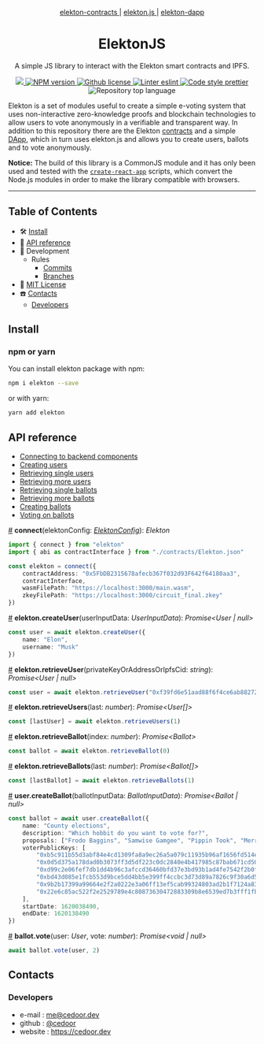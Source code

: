 <p align="center">
    <a href="https://github.com/cedoor/elekton-contracts" target="_blank">
        elekton-contracts
    </a>
    | 
    <a href="https://github.com/cedoor/elekton.js" target="_blank">
        elekton.js
    </a>
    | 
    <a href="https://github.com/cedoor/elekton-dapp" target="_blank">
        elekton-dapp
    </a>
</p>

<p align="center">
    <h1 align="center">
        ElektonJS
    </h1>
    <p align="center">A simple JS library to interact with the Elekton smart contracts and IPFS.</p>
</p>

<p align="center">
    <a href="https://github.com/cedoor/elekton.js" target="_blank">
        <img src="https://img.shields.io/badge/project-Elekton-blue.svg?style=flat-square">
    </a>
    <a href="https://www.npmjs.com/package/elekton" target="_blank">
        <img alt="NPM version" src="https://img.shields.io/npm/v/elekton?style=flat-square">
    </a>
    <a href="https://github.com/cedoor/elekton.js/blob/master/LICENSE" target="_blank">
        <img alt="Github license" src="https://img.shields.io/github/license/cedoor/elekton.js.svg?style=flat-square">
    </a>
    <a href="https://eslint.org/" target="_blank">
        <img alt="Linter eslint" src="https://img.shields.io/badge/linter-eslint-8080f2?style=flat-square&logo=eslint">
    </a>
    <a href="https://prettier.io/" target="_blank">
        <img alt="Code style prettier" src="https://img.shields.io/badge/code%20style-prettier-f8bc45?style=flat-square&logo=prettier">
    </a>
    <img alt="Repository top language" src="https://img.shields.io/github/languages/top/cedoor/elekton.js?style=flat-square&logo=typescript">
</p>

Elekton is a set of modules useful to create a simple e-voting system that uses non-interactive zero-knowledge proofs and blockchain technologies to allow users to vote anonymously in a verifiable and transparent way. In addition to this repository there are the Elekton [contracts](https://github.com/cedoor/elekton-contracts) and a simple [DApp](https://github.com/cedoor/elekton-dapp), which in turn uses elekton.js and allows you to create users, ballots and to vote anonymously.

**Notice:** The build of this library is a CommonJS module and it has only been used and tested with the [`create-react-app`](https://create-react-app.dev/) scripts, which convert the Node.js modules in order to make the library compatible with browsers.

---

## Table of Contents

-   🛠 [Install](#install)
-   📜 [API reference](#api-reference)
-   🔬 Development
    -   Rules
        -   [Commits](https://github.com/cedoor/cedoor/tree/main/git#commits-rules)
        -   [Branches](https://github.com/cedoor/cedoor/tree/main/git#branch-rules)
-   🧾 [MIT License](https://github.com/cedoor/elekton.js/blob/master/LICENSE)
-   ☎️ [Contacts](#contacts)
    -   [Developers](#developers)

## Install

### npm or yarn

You can install elekton package with npm:

```bash
npm i elekton --save
```

or with yarn:

```bash
yarn add elekton
```


## API reference

-   [Connecting to backend components](#elekton-connect)
-   [Creating users](#elekton-create-user)
-   [Retrieving single users](#elekton-retrieve-user)
-   [Retrieving more users](#elekton-retrieve-users)
-   [Retrieving single ballots](#elekton-retrieve-ballot)
-   [Retrieving more ballots](#elekton-retrieve-ballots)
-   [Creating ballots](#elekton-user-create-ballot)
-   [Voting on ballots](#elekton-ballot-vote)

<a name="elekton-connect" href="#elekton-connect">#</a> **connect**(elektonConfig: [_ElektonConfig_](https://github.com/cedoor/elekton.js/blob/main/src/types/config.ts)): _Elekton_

```typescript
import { connect } from "elekton"
import { abi as contractInterface } from "./contracts/Elekton.json"

const elekton = connect({
    contractAddress: "0x5FbDB2315678afecb367f032d93F642f64180aa3",
    contractInterface,
    wasmFilePath: "https://localhost:3000/main.wasm",
    zkeyFilePath: "https://localhost:3000/circuit_final.zkey"
})
```

<a name="elekton-create-user" href="#elekton-create-user">#</a> **elekton.createUser**(userInputData: _UserInputData_): _Promise<User | null>_

```typescript
const user = await elekton.createUser({
    name: "Elon",
    username: "Musk"
})
```

<a name="elekton-retrieve-user" href="#elekton-retrieve-user">#</a> **elekton.retrieveUser**(privateKeyOrAddressOrIpfsCid: _string_): _Promise<User | null>_

```typescript
const user = await elekton.retrieveUser("0xf39fd6e51aad88f6f4ce6ab8827279cfffb92266")
```

<a name="elekton-retrieve-users" href="#elekton-retrieve-users">#</a> **elekton.retrieveUsers**(last: _number_): _Promise<User[]>_

```typescript
const [lastUser] = await elekton.retrieveUsers(1)
```

<a name="elekton-retrieve-ballot" href="#elekton-retrieve-ballot">#</a> **elekton.retrieveBallot**(index: _number_): _Promise\<Ballot>_

```typescript
const ballot = await elekton.retrieveBallot(0)
```

<a name="elekton-retrieve-ballots" href="#elekton-retrieve-ballots">#</a> **elekton.retrieveBallots**(last: _number_): _Promise<Ballot[]>_

```typescript
const [lastBallot] = await elekton.retrieveBallots(1)
```

<a name="elekton-user-create-ballot" href="#elekton-user-create-ballot">#</a> **user.createBallot**(ballotInputData: _BallotInputData_): _Promise<Ballot | null>_

```typescript
const ballot = await user.createBallot({
    name: "County elections",
    description: "Which hobbit do you want to vote for?",
    proposals: ["Frodo Baggins", "Samwise Gamgee", "Pippin Took", "Merry Brandybuck"],
    voterPublicKeys: [
        "0xb5c911b55d3abf84e4cd1309fa8a9ec26a5a079c11935b96af1656fd514eaf02",
        "0x0d5d375a178dad0b3073ff3d5df223c0dc2840e4b417985c87bab671cd50c10d",
        "0xd99c2e06fef7db1dd4b96c3afccd36460bfd37e3bd93b1ad4fe7542f2b0ff090",
        "0xbd43d085e1fcb553d9bce5dd4bb5e399ff4ccbc3d73d89a7826c9f30a6d58915",
        "0x9b2b17399a99664e2f2a0222e3a06ff13ef5cab99324803ad2b1f7124a83a8a4",
        "0x22e6c85ac522f2e2529789e4c80873630472883309b8e6539ed7b3fff1fb4a8a"
    ],
    startDate: 1620038490,
    endDate: 1620138490
})
```

<a name="elekton-ballot-vote" href="#elekton-ballot-vote">#</a> **ballot.vote**(user: _User_, vote: _number_): _Promise<void | null>_

```typescript
await ballot.vote(user, 2)
```

## Contacts

### Developers

-   e-mail : me@cedoor.dev
-   github : [@cedoor](https://github.com/cedoor)
-   website : https://cedoor.dev
